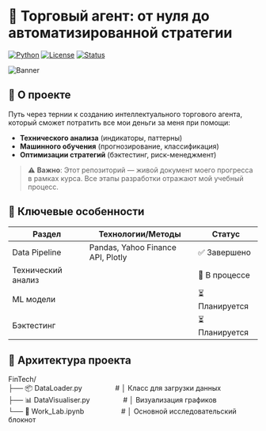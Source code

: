 # 🚀 Торговый агент: от нуля до автоматизированной стратегии

[![Python](https://img.shields.io/badge/Python-3.10%2B-blue?logo=python)](https://www.python.org/)
[![License](https://img.shields.io/badge/License-MIT-green)](https://opensource.org/licenses/MIT)
[![Status](https://img.shields.io/badge/Status-In%20Active%20Development-orange)](https://github.com/yourusername)

![Banner](https://s.yimg.com/hd/cp-video-transcode/prod/2020-04/14/5e962a9f90a80d79a6352abb/5e962a9f90a80d79a6352abc_o_U_v2.jpg) 

## 📌 О проекте
Путь через тернии к созданию интеллектуального торгового агента, который сможет потратить все мои деньги за меня при помощи:
- **Технического анализа** (индикаторы, паттерны)
- **Машинного обучения** (прогнозирование, классификация)
- **Оптимизации стратегий** (бэктестинг, риск-менеджмент)

> ⚠️ **Важно**: Этот репозиторий — живой документ моего прогресса в рамках курса. Все этапы разработки отражают мой учебный процесс.

## 🌟 Ключевые особенности
| Раздел                | Технологии/Методы                          | Статус       |
|-----------------------|--------------------------------------------|--------------|
| Data Pipeline         | Pandas, Yahoo Finance API, Plotly          | ✅ Завершено |
| Технический анализ    |                                            | 🚧 В процессе|
| ML модели             |                                            | ⏳ Планируется|
| Бэктестинг            |                                            | ⏳ Планируется|

## 🧠 Архитектура проекта  
FinTech/  
├── 📦 DataLoader.py &nbsp;&nbsp;&nbsp;&nbsp;&nbsp;&nbsp;&nbsp;&nbsp;&nbsp;&nbsp;&nbsp;&nbsp;&nbsp;&nbsp;&nbsp; # │  Класс для загрузки данных  
├── 📊 DataVisualiser.py &nbsp;&nbsp;&nbsp;&nbsp;&nbsp;&nbsp;&nbsp;&nbsp;&nbsp;&nbsp;&nbsp;&nbsp;&nbsp;&nbsp;&nbsp; # │  Визуализация графиков  
└── 🔬 Work_Lab.ipynb &nbsp;&nbsp;&nbsp;&nbsp;&nbsp;&nbsp;&nbsp;&nbsp;&nbsp;&nbsp;&nbsp;&nbsp;&nbsp;&nbsp;&nbsp;&nbsp;&nbsp; # │  Основной исследовательский блокнот  
